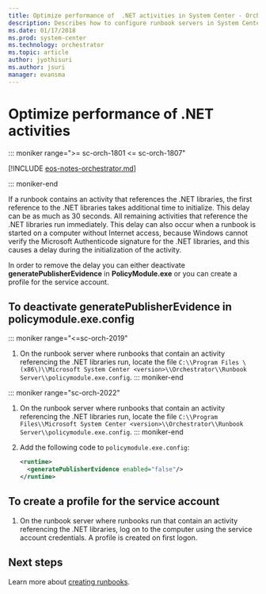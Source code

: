 ```yaml
---
title: Optimize performance of  .NET activities in System Center - Orchestra
description: Describes how to configure runbook servers in System Center - Orchestrator, to optimize performance of .NET activities.
ms.date: 01/17/2018
ms.prod: system-center
ms.technology: orchestrator
ms.topic: article
author: jyothisuri
ms.author: jsuri
manager: evansma
---
```


# Optimize performance of .NET activities

::: moniker range=">= sc-orch-1801 <= sc-orch-1807"

[!INCLUDE [eos-notes-orchestrator.md](../includes/eos-notes-orchestrator.md)]

::: moniker-end

If a runbook contains an activity that references the .NET libraries, the first reference to the .NET libraries takes additional time to initialize. This delay can be as much as 30 seconds. All remaining activities that reference the .NET libraries run immediately. This delay can also occur when a runbook is started on a computer without Internet access, because Windows cannot verify the Microsoft Authenticode signature for the .NET libraries, and this causes a delay during the initialization of the activity.

In order to remove the delay you can either deactivate **generatePublisherEvidence** in **PolicyModule.exe** or you can create a profile for the service account.

## To deactivate generatePublisherEvidence in policymodule.exe.config

::: moniker range="<=sc-orch-2019"
1.  On the runbook server where runbooks that contain an activity referencing the .NET libraries run, locate the file `C:\\Program Files \(x86\)\\Microsoft System Center <version>\\Orchestrator\\Runbook Server\\policymodule.exe.config`.
::: moniker-end

::: moniker range="sc-orch-2022"
1.  On the runbook server where runbooks that contain an activity referencing the .NET libraries run, locate the file `C:\\Program Files\\Microsoft System Center <version>\\Orchestrator\\Runbook Server\\policymodule.exe.config`.
::: moniker-end

2.  Add the following code to `policymodule.exe.config`:

    ```xml
    <runtime>
      <generatePublisherEvidence enabled="false"/>
    </runtime>
    ```

## To create a profile for the service account

1. On the runbook server where runbooks run that contain an activity referencing the .NET libraries, log on to the computer using the service account credentials. A profile is created on first logon.

## Next steps
Learn more about [creating runbooks](design-and-build-runbooks.md).  
